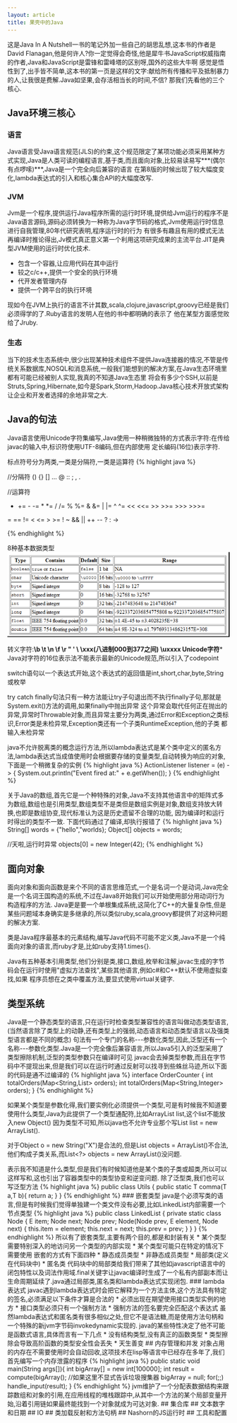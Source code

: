 ```yaml
---
layout: article
title: 果壳中的Java
---
```

这是Java In A Nutshell一书的笔记外加一些自己的胡思乱想,这本书的作者是David Flanagan,他是何许人?你一定觉得会奇怪,他是犀牛书JavaScript权威指南的作者,Java和JavaScript是雷锋和雷峰塔的区别呀,国外的这些大牛啊
感觉是悟性到了,出手皆不简单,这本书的第一页是这样的文字:献给所有传播和平及抵制暴力的人,让我很是费解.Java如坚果,会存活相当长的时间,不信? 那我们先看他的三个核心.

## Java环境三核心

### 语言
Java语言受Java语言规范(JLS)的约束,这个规范限定了某项功能必须采用某种方式实现,Java是人类可读的编程语言,基于类,而且面向对象,比较易读易写***(偶尔有点啰嗦)***,Java是一个完全向后兼容的语言
在第8版的时候出现了较大幅度变化,lambda表达式的引入和核心集合API的大幅度改写.

### JVM
Jvm是一个程序,提供运行Java程序所需的运行时环境,提供给Jvm运行的程序不是Java语言源码,源码必须转换为一种称为Java字节码的格式,Jvm使用运行时信息进行自我管理,80年代研究表明,程序运行时的行为
有很多有趣且有用的模式无法再编译时推论得出,Jv模式真正意义第一个利用这项研究成果的主流平台.JIT是典型JVM使用的运行时优化技术.

* 包含一个容器,让应用代码在其中运行
* 较之c/c++,提供一个安全的执行环境
* 代开发者管理内存
* 提供一个跨平台的执行环境

现如今在JVM上执行的语言不计其数,scala,clojure,javascript,groovy已经是我们必须得学的了.Ruby语言的发明人在他的书中都明确的表示了
他在某型方面感觉败给了Jruby.

### 生态
当下的技术生态系统中,很少出现某种技术组件不提供Java连接器的情况,不管是传统关系数据库,NOSQL和消息系统,一般我们能想到的解决方案,在Java生态环境里都有可能已经被别人实现,我真的不知道Java生态里
将会有多少个SSH,以前是Struts,Spring,Hibernate,如今是Spark,Storm,Hadoop.Java核心技术开放式架构让企业和开发者选择的余地非常之大.

## Java的句法
Java语言使用Unicode字符集编写,Java使用一种稍微独特的方式表示字符:在传给javac的输入中,标识符使用UTF-8编码,但在内部使用
定长编码(16位)表示字符.

标点符号分为两类,一类是分隔符,一类是运算符
{% highlight java %}

//分隔符
() {} [] ... @ :: ; , .

//运算符
+ += - -=  *  *=   /  /=  %  %=  & &=   |  |=  ^  ^= << <<=  >>  >>=  >>>  >>>=

= == != < <= > >= ! ~ && || ++ -- ? : ->

{% endhighlight %}

8种基本数据类型
![Java](/images/primitive_data_type.png)


转义字符:**\b \t \n \f \r \" \' \\ \xxx(八进制000到377之间) \uxxxx Unicode字符***
Java对字符的16位表示法不能表示最新的Unicode规范,所以引入了codepoint

switch语句以一个表达式开始,这个表达式的返回值是int,short,char,byte,String或枚举

try catch finally句法只有一种方法能让try子句退出而不执行finally子句,那就是System.exit()方法的调用,如果finally中抛出异常
这个异常会取代任何正在抛出的异常,异常时Throwable对象,而且异常主要分为两类,通过Error和Exception之类标识,Error类是未检异常,Exception类还有一个子类RuntimeException,他的子类
都输入未检异常

java不允许脱离类的概念运行方法,所以lambda表达式是某个类中定义的匿名方法,lambda表达式当成值使用时会根据要存储的变量类型,自动转换为响应的对象,下面是一个稍微复杂的实例
{% highlight java %}
ActionListener listener = (e) -> {
    System.out.println("Event fired at:" + e.getWhen());
}
{% endhighlight %}


关于Java的数组,首先它是一个种特殊的对象,Java不支持其他语言中的矩阵式多为数组,数组也是引用类型,数组类型不是类但是数组实例是对象,数组支持放大转换,也即是数组协变,现代标准认为这是历史遗留不合理的功能,
因为编译时和运行时得出的类型不一致.
下面代码通过了编译,却执行报错了
{% highlight java %}
String[] words = {"hello","worlds};
Object[] objects = words;

//天啦,运行时异常
objects[0] = new Integer(42);
{% endhighlight %}



## 面向对象
面向对象和面向函数是来个不同的语言思维范式,一个是名词一个是动词,Java完全是一个名词王国构造的系统,不过在Java8开始我们可以开始使用部分用动词行为构造程序的方法.
Java更是要一个单根集成系统,这简化了C++的大量复杂性,但是某些问题域本身确实是多继承的,所以类似ruby,scala,groovy都提供了对这种问题的解决方案.

类是Java程序最基本的元素结构,编写Java代码不可能不定义类,Java不是一个纯面向对象的语言,而ruby才是,比如ruby支持1.times{}.

Java有五种基本引用类型,他们分别是类,接口,数组,枚举和注解,javac生成的字节码会在运行时使用"虚拟方法查找",某些其他语言,例如c#和C++默认不使用虚拟查找,如果
程序员想在之类中覆盖方法,要显式使用virtual关键字.


## 类型系统
Java是一个静态类型的语言,只在运行时检查类型兼容性的语言叫做动态类型语言,(当然语言除了类型上的动静,还有类型上的强弱,动态语言和动态类型语言以及强类型语言都是不同的概念)
<T>句法有一个专门的名称---参数化类型,因此,泛型还有一个名称---参数化类型.Java是一个完全像后兼容语言,所以Java5引入的泛型采用了类型擦除机制,泛型的类型参数只在编译时可见
javac会去掉类型参数,而且在字节码中不提现出来,但是我们可以在运行时通过反射可以找寻到些蛛丝马迹,所以下面的代码是通不过编译的
{% highlight java %}
interface OrderCounter {
    int totalOrders(Map<String,List<String>> orders);
    int totalOrders(Map<String,Integer> orders);
}
{% endhighlight %}

如果某个类型是参数化得,我们要实例化必须提供一个类型,可是有时候我不知道要使用什么类型,Java为此提供了一个<?>类型通配符,比如ArrayList<?> list,这个list不能放入new Object()
因为类型不可知,所以java也不允许专业那个写List<?> list = new ArrayList<?>().

对于Object o = new String("X")是合法的,但是List<Object> objects = ArrayList<String>()不合法,他们构成子类关系,而List<?> objects = new ArrayList<String>()没问题.

<?>表示我不知道是什么类型,但是我们有时候知道他是某个类的子类或超类,所以可以这样写<? extends>和<? super>,这也引出了容器类型中的类型协变和逆变问题.

除了泛型类,我们也可以写泛型方法
{% highlight java %}
public class Utils {
    public static <T> T comma(T a,T b){
        return a;
    }
}
{% endhighlight %}


### 嵌套类型
java是个必须写类的语言,但是有时候我们觉得单独建一个类文件没有必要,比如LinkedList内部需要一个节点类型
{% highlight java %}
public class LinkedList<E> {
    private static class Node<E> {
            E item;
            Node<E> next;
            Node<E> prev;

            Node(Node<E> prev, E element, Node<E> next) {
                this.item = element;
                this.next = next;
                this.prev = prev;
            }
    }
}
{% endhighlight %}

所以有了嵌套类型,主要有两个目的,都是和封装有关

* 某个类型需要特别深入的地访问另一个类型的内部实现
* 某个类型可能只在特定的情况下需要使用



嵌套的方式有下面四种

* 静态成员类型
* 非静态成员类型
* 局部类(定义在代码块中)
* 匿名类

代码块中的局部类给我们带来了其他如javascript语言中的闭包特性以及词法作用域.final关键字让javac编译时生成了一个私有内部副本而让生命周期延续了.java通过局部类,匿名类和lambda表达式实现闭包.


### lambda表达式
javac遇到lambda表达式时会把它解释为一个方法主体,这个方法具有特定的签名,必须满足以下条件才算是合法的

* 必须出现在期望使用接口类型实例的地方
* 接口类型必须只有一个强制方法
* 强制方法的签名要完全匹配这个表达式

虽然lambda表达式和匿名类有很多相似之处,但它不是语法糖,而是使用方法句柄和一个特殊的新jvm字节码invokedynamic实现的.

java的某些特性决定了他不可能是函数式语言,具体而言有一下几点

* 没有结构类型,没有真正的函数类型
* 类型擦除会导致高阶函数的类型安全性会丢失
* 天生善变

## 内存管理和并发
对象占用的内存在不需要使用时会自动回收,这项技术在lisp等语言中已经存在多年了,我们首先编写一个内存泄露的程序
{% highlight java %}
public static void main(String args[]){
     int bigArray[] = new int[100000];
     int result = compute(bigArray();
     //如果这里不显式告诉垃圾搜集器
     bigArray = null;
     for(;;) handle_input(result);
}
{% endhighlight %}

jvm维护了一个分配表数据结构来跟踪数组和对象的引用,在应用线程的堆栈跟踪中,从其中一个方法的某个局部变量开始,沿着引用链如果最终能找到一个对象就成为可达对象.


## 集合库


## 文本数字和日期


## IO


## 类加载反射和方法句柄


## Nashorn的JS运行时


## 工具和配置
